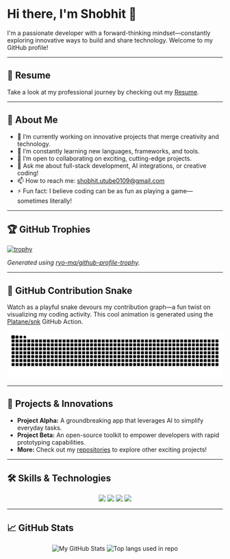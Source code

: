 # Hi there, I'm Shobhit 👋

I'm a passionate developer with a forward-thinking mindset—constantly exploring innovative ways to build and share technology. Welcome to my GitHub profile!

---

## 📄 Resume

Take a look at my professional journey by checking out my [Resume](https://raw.githubusercontent.com/shobhit0109/shobhit0109/shobhitResume.pdf).

---

## 🚀 About Me

- 🔭 I’m currently working on innovative projects that merge creativity and technology.
- 🌱 I’m constantly learning new languages, frameworks, and tools.
- 👯 I’m open to collaborating on exciting, cutting-edge projects.
- 💬 Ask me about full-stack development, AI integrations, or creative coding!
- 📫 How to reach me: [shobhit.utube0109@gmail.com](mailto:shobhit.utube0109@gmail.com)
- ⚡ Fun fact: I believe coding can be as fun as playing a game—sometimes literally!

---

## 🏆 GitHub Trophies

[![trophy](https://github-profile-trophy.vercel.app/?username=shobhit&theme=radical)](https://github.com/ryo-ma/github-profile-trophy)

*Generated using [ryo-ma/github-profile-trophy](https://github.com/ryo-ma/github-profile-trophy).*

---

## 🐍 GitHub Contribution Snake

Watch as a playful snake devours my contribution graph—a fun twist on visualizing my coding activity. This cool animation is generated using the [Platane/snk](https://github.com/Platane/snk) GitHub Action.

<picture>
  <source
    media="(prefers-color-scheme: dark)"
    srcset="https://raw.githubusercontent.com/shobhit0109/shobhit0109/output/github-contribution-grid-snake-dark.svg"
  />
  <source
    media="(prefers-color-scheme: light)"
    srcset="https://raw.githubusercontent.com/shobhit0109/shobhit0109/output/github-contribution-grid-snake.svg"
  />
  <img
    alt="github contribution grid snake animation"
    src="https://raw.githubusercontent.com/shobhit0109/shobhit0109/output/github-contribution-grid-snake.svg"
  />
</picture>

---

## 🚀 Projects & Innovations

- **Project Alpha:** A groundbreaking app that leverages AI to simplify everyday tasks.
- **Project Beta:** An open-source toolkit to empower developers with rapid prototyping capabilities.
- **More:** Check out my [repositories](https://github.com/shobhit0109?tab=repositories) to explore other exciting projects!

---

## 🛠️ Skills & Technologies

<p align="center">
  <img src="https://img.shields.io/badge/Python-3776AB?style=for-the-badge&logo=python&logoColor=white" height="30">
  <img src="https://img.shields.io/badge/JavaScript-F7DF1E?style=for-the-badge&logo=javascript&logoColor=black" height="30">
  <img src="https://img.shields.io/badge/TypeScript-3178C6?style=for-the-badge&logo=typescript&logoColor=white" height="30">
  <img src="https://img.shields.io/badge/Node.js-43853D?style=for-the-badge&logo=node.js&logoColor=white" height="30">
</p>

<!-- Add more badges as needed from https://github.com/inttter/md-badges-->

---

## 📈 GitHub Stats

<p align="center" height=200>
  <img height=300 align="center" src="https://anuraghazra-github-readme-stats-seven.vercel.app/api?username=shobhit0109&show_icons=true&theme=radical&show=reviews,discussions_started,discussions_answered,prs_merged,prs_merged_percentage" alt="My GitHub Stats" />
  <img height=300 align="center" src="https://anuraghazra-github-readme-stats-seven.vercel.app/api/top-langs/?username=shobhit0109&show_icons=true&theme=radical&langs_count=6" alt="Top langs used in repo" />
</p>
